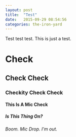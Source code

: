 ```yaml
---
layout: post
title:  "Test"
date:   2015-09-29 08:54:56
categories: the-iron-yard
---
```

Test test test. This is just a test.

# Check

## Check Check

### Checkity Check Check

#### This Is A Mic Check

##### Is This Thing On?

###### Boom. Mic Drop. I'm out.
